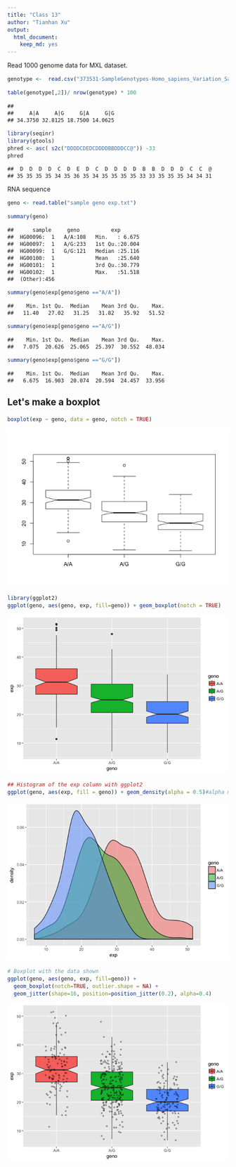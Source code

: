 ```yaml
---
title: "Class 13"
author: "Tianhan Xu"
output: 
  html_document: 
    keep_md: yes
---
```




Read 1000 genome data for MXL dataset.

```r
genotype <-  read.csv("373531-SampleGenotypes-Homo_sapiens_Variation_Sample_rs8067378.csv")
```


```r
table(genotype[,2])/ nrow(genotype) * 100
```

```
## 
##     A|A     A|G     G|A     G|G 
## 34.3750 32.8125 18.7500 14.0625
```


```r
library(seqinr)
library(gtools)
phred <- asc( s2c("DDDDCDEDCDDDDBBDDDCC@")) -33
phred
```

```
##  D  D  D  D  C  D  E  D  C  D  D  D  D  B  B  D  D  D  C  C  @ 
## 35 35 35 35 34 35 36 35 34 35 35 35 35 33 33 35 35 35 34 34 31
```


RNA sequence 

```r
geno <- read.table("sample geno exp.txt")
```



```r
summary(geno)
```

```
##      sample     geno          exp        
##  HG00096:  1   A/A:108   Min.   : 6.675  
##  HG00097:  1   A/G:233   1st Qu.:20.004  
##  HG00099:  1   G/G:121   Median :25.116  
##  HG00100:  1             Mean   :25.640  
##  HG00101:  1             3rd Qu.:30.779  
##  HG00102:  1             Max.   :51.518  
##  (Other):456
```



```r
summary(geno$exp[geno$geno =="A/A"])
```

```
##    Min. 1st Qu.  Median    Mean 3rd Qu.    Max. 
##   11.40   27.02   31.25   31.82   35.92   51.52
```

```r
summary(geno$exp[geno$geno =="A/G"])
```

```
##    Min. 1st Qu.  Median    Mean 3rd Qu.    Max. 
##   7.075  20.626  25.065  25.397  30.552  48.034
```

```r
summary(geno$exp[geno$geno =="G/G"])
```

```
##    Min. 1st Qu.  Median    Mean 3rd Qu.    Max. 
##   6.675  16.903  20.074  20.594  24.457  33.956
```


## Let's make a boxplot

```r
boxplot(exp ~ geno, data = geno, notch = TRUE)
```

![](Class_13_files/figure-html/unnamed-chunk-7-1.png)<!-- -->



```r
library(ggplot2)
ggplot(geno, aes(geno, exp, fill=geno)) + geom_boxplot(notch = TRUE)
```

![](Class_13_files/figure-html/unnamed-chunk-8-1.png)<!-- -->


```r
## Histogram of the exp column with ggplot2
ggplot(geno, aes(exp, fill = geno)) + geom_density(alpha = 0.5)#alpha means tranprence
```

![](Class_13_files/figure-html/unnamed-chunk-9-1.png)<!-- -->


```r
# Boxplot with the data shown
ggplot(geno, aes(geno, exp, fill=geno)) + 
  geom_boxplot(notch=TRUE, outlier.shape = NA) + 
  geom_jitter(shape=16, position=position_jitter(0.2), alpha=0.4)
```

![](Class_13_files/figure-html/unnamed-chunk-10-1.png)<!-- -->

